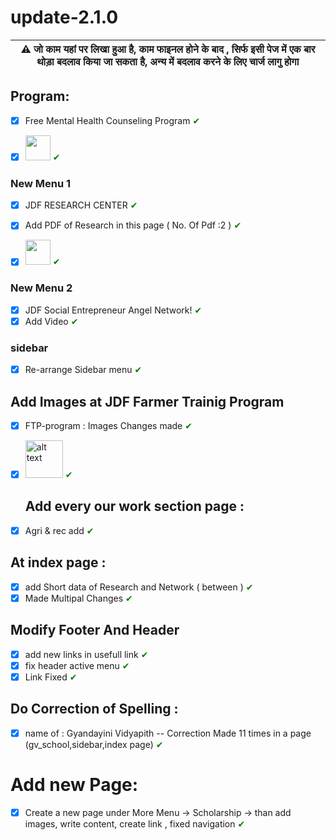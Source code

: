 # update-2.1.0


| :warning: जो काम यहां पर लिखा हुआ है, काम फाइनल होने के बाद , सिर्फ इसी पेज में एक बार थोड़ा बदलाव किया जा सकता है, अन्य में बदलाव करने के लिए चार्ज लागु होगा |
| --- |

## Program:
- [x] Free Mental Health Counseling Program <span style="color:green;">&#10004;</span>
- [x]  <img src="https://user-images.githubusercontent.com/49394996/252195838-b16e5574-971b-46be-9377-9fbd2f4a6767.png" width="40" > <span style="color:green;">&#10004;</span>



### New Menu 1
- [x] JDF RESEARCH CENTER <span style="color:green;">&#10004;</span> 
- [x] Add PDF of Research in this page ( No. Of Pdf :2 )  <span style="color:green;">&#10004;</span> 
- [x] <img src="https://github.com/getsettalk/update-2.1.0-/assets/49394996/fe7a7333-b9dd-48de-bd58-a3ed797187d7" width="40" > <span style="color:green;">&#10004;</span>


### New Menu 2
- [x] JDF Social Entrepreneur Angel Network! <span style="color:green;">&#10004;</span> 
- [x] Add Video <span style="color:green;">&#10004;</span> 

### sidebar
- [x] Re-arrange Sidebar menu  <span style="color:green;">&#10004;</span> 

## Add Images at JDF Farmer Trainig Program
- [x] FTP-program : Images Changes made <span style="color:green;">&#10004;</span> 

- [x] <img src="https://user-images.githubusercontent.com/49394996/251885155-35808ea1-44fa-4502-9cfd-540463fa519f.png" alt="alt text" width="60" height="60">  <span style="color:green;">&#10004;</span> 


  ## Add every our work section page :
- [x] Agri & rec add <span style="color:green;">&#10004;</span> 

## At index page :
 - [x] add Short data of Research and Network ( between ) <span style="color:green;">&#10004;</span> 
 - [x] Made Multipal Changes  <span style="color:green;">&#10004;</span> 

## Modify Footer And Header
- [x] add new links in usefull link <span style="color:green;">&#10004;</span> 
- [x] fix header active menu <span style="color:green;">&#10004;</span> 
- [x] Link Fixed <span style="color:green;">&#10004;</span> 

## Do Correction of Spelling :
- [x] name of : Gyandayini Vidyapith -- Correction Made 11 times in a page (gv_school,sidebar,index page) <span style="color:green;">&#10004;</span>

# Add new Page:
- [x] Create a new page under More Menu -> Scholarship -> than add images, write content, create link , fixed navigation <span style="color:green;">&#10004;</span> 
